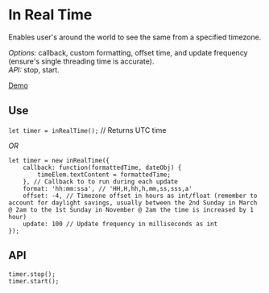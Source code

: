 # In Real Time

Enables user's around the world to see the same from a specified timezone.

*Options:* callback, custom formatting, offset time, and update frequency (ensure's single threading time is accurate).  
*API:* stop, start.

<a href="http://codepen.io/depthdev/pen/ONwRYg" target="_blank">Demo</a>

Use
---

`let timer = inRealTime();` // Returns UTC time

*OR*

    let timer = new inRealTime({
        callback: function(formattedTime, dateObj) {
            timeElem.textContent = formattedTime;
        }, // Callback to to run during each update
        format: 'hh:mm:ssa', // 'HH,H,hh,h,mm,ss,sss,a'
        offset: -4, // Timezone offset in hours as int/float (remember to account for daylight savings, usually between the 2nd Sunday in March @ 2am to the 1st Sunday in November @ 2am the time is increased by 1 hour)
        update: 100 // Update frequency in milliseconds as int
    });

API
---
`timer.stop();`  
`timer.start();`
